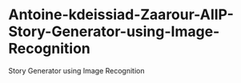 # Antoine-kdeissiad-Zaarour-AIIP-Story-Generator-using-Image-Recognition
Story Generator using Image Recognition
